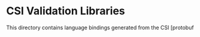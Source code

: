 # CSI Validation Libraries
This directory contains language bindings generated from the CSI [protobuf